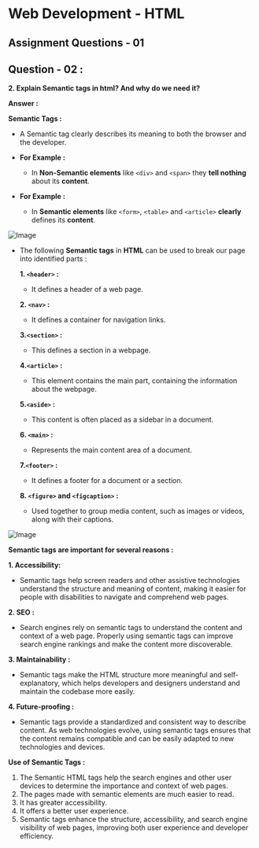 # **Web Development - HTML**
## **Assignment Questions - 01**
## **Question - 02 :**

**2. Explain Semantic tags in html? And why do we need it?**

**Answer :**

**Semantic Tags :**
- A Semantic tag clearly describes its meaning to both the browser and the developer. 

- **For Example :**
    - In **Non-Semantic elements** like `<div>` and `<span>` they **tell nothing** about its **content**.

- **For Example :**
    - In **Semantic elements** like `<form>`, `<table>` and `<article>` **clearly** defines its **content**.


![Image](https://res.cloudinary.com/practicaldev/image/fetch/s--ev2ZJ7Dz--/c_limit%2Cf_auto%2Cfl_progressive%2Cq_auto%2Cw_880/https://uselessdivs.com/img/a-short-guide-to-help-you-pick-the-correct-html-tag/layout.svg)
    
- The following **Semantic tags** in **HTML** can be used to break our page into identified parts :

    **1. `<header>` :**
    - It defines a header of a web page.
    
    **2. `<nav>` :**
    - It defines a container for navigation links.

    **3.`<section>` :**
    - This defines a section in a webpage.

    **4.`<article>` :**
    - This element contains the main part, containing the information about the webpage.

    **5.`<aside>` :**
    - This content is often placed as a sidebar in a document.
    
    **6. `<main>` :** 
    - Represents the main content area of a document.

    **7.`<footer>` :**
    - It defines a footer for a document or a section.

    **8. `<figure>` and `<figcaption>` :** 
    - Used together to group media content, such as images or videos, along with their captions.

![Image](https://cdn.hashnode.com/res/hashnode/image/upload/v1681747373934/659c0abf-164e-467a-8663-4d429b5b5ea0.png?auto=compress,format&format=webp)
 

**Semantic tags are important for several reasons :**

**1. Accessibility:** 
- Semantic tags help screen readers and other assistive technologies understand the structure and meaning of content, making it easier for people with disabilities to navigate and comprehend web pages.

**2. SEO :** 
- Search engines rely on semantic tags to understand the content and context of a web page. Properly using semantic tags can improve search engine rankings and make the content more discoverable.

**3. Maintainability :** 
- Semantic tags make the HTML structure more meaningful and self-explanatory, which helps developers and designers understand and maintain the codebase more easily.

**4. Future-proofing :** 
- Semantic tags provide a standardized and consistent way to describe content. As web technologies evolve, using semantic tags ensures that the content remains compatible and can be easily adapted to new technologies and devices.


**Use of Semantic Tags :**

1. The Semantic HTML tags help the search engines and other user devices to determine the importance and context of web pages.
2. The pages made with semantic elements are much easier to read.
3. It has greater accessibility.
4. It offers a better user experience.
5. Semantic tags enhance the structure, accessibility, and search engine visibility of web pages, improving both user experience and developer efficiency.